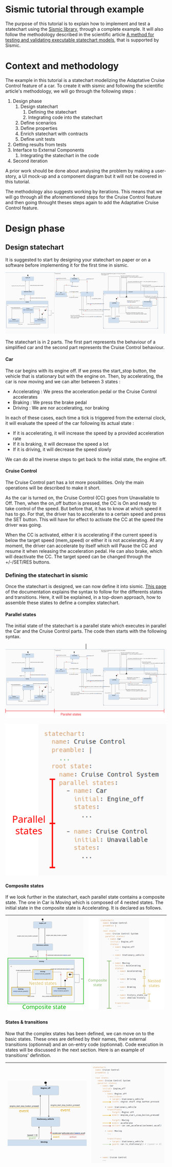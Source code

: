 # Sismic tutorial through example

The purpose of this tutorial is to explain how to implement and test a statechart using the [Sismic library](https://github.com/AlexandreDecan/sismic), through a complete example. It will also follow the methodology described in the scientific article [A method for testing and validating executable statechart models](https://doi.org/10.1007/s10270-018-0676-3), that is supported by Sismic.

# Context and methodology

The example in this tutorial is a statechart modelizing the Adaptative Cruise Control feature of a car. To create it with sismic and following the scientific article's methodology, we will go through the following steps :

1. Design phase
   1. Design statechart
      1. Defining the statechart
      2. Integrating code into the statechart
   2. Define scenarios
   3. Define properties
   4. Enrich statechart with contracts
   5. Define unit tests 
2. Getting results from tests
3. Interface to External Components
   1. Integrating the statechart in the code
4. Second iteration

A prior work should be done about analysing the problem by making a user-story, a UI mock-up and a component diagram but it will not be covered in this tutorial.

The methodology also suggests working by iterations. This means that we will go through all the aforementioned steps for the Cruise Control feature and then going throught theses steps again to add the Adaptative Cruise Control feature.

# Design phase

## Design statechart

It is suggested to start by designing your statechart on paper or on a software before implementing it for the first time in sismic.

<p align="center"> 
   <img src="Cruise_Control/Define_statechart/Statechart.png">
</p>

The statechart is in 2 parts. The first part represents the behaviour of a simplified car and the second part represents the Cruise Control behaviour.

#### Car

The car begins with its engine off. If we press the start_stop button, the vehicle that is stationary but with the engine on. Then, by accelerating, the car is now moving and we can alter between 3 states :
- Accelerating : We press the acceleration pedal or the Cruise Control accelerates
- Braking : We press the brake pedal
- Driving : We are nor accelerating, nor braking

In each of these cases, each time a tick is triggered from the external clock, it will evaluate the speed of the car following its actual state :

- If it is accelerating, it will increase the speed by a provided acceleration rate
- If it is braking, it will decrease the speed a lot
- If it is driving, it will decrease the speed slowly

We can do all the inverse steps to get back to the initial state, the engine off.

#### Cruise Control

The Cruise Control part has a lot more possibilities. Only the main operations will be described to make it short.

As the car is turned on, the Cruise Control (CC) goes from Unavailable to Off. Then, when the on_off button is pressed, the CC is On and ready to take control of the speed. But before that, it has to know at which speed it has to go. For that, the driver has to accelerate to a certain speed and press the SET button. This will have for effect to activate the CC at the speed the driver was going.

When the CC is activated, either it is accelerating if the current speed is below the target speed (mem_speed) or either it is not accelerating. At any moment, the driver can accelerate by itself which will Pause the CC and resume it when releasing the acceleration pedal. He can also brake, which will deactivate the CC. The target speed can be changed through the +/-/SET/RES buttons.

### Defining the statechart in sismic

Once the statechart is designed, we can now define it into sismic. [This page](https://sismic.readthedocs.io/en/latest/format.html) of the documentation explains the syntax to follow for the differents states and transitions. Here, it will be explained, in a top-down approach, how to assemble these states to define a complex statechart.

#### Parallel states

The initial state of the statechart is a parallel state which executes in parallel the Car and the Cruise Control parts. The code then starts with the following syntax. 

<p align="center">
| <img src="figures/parallel-states-statechart.png">
<br></br>
<img src="figures/parallel-states-yaml.png">
</p>


#### Composite states

If we look further in the statechart, each parallel state contains a composite state. The one in Car is Moving which is composed of 4 nested states. The initial state in the composite state is Accelerating. It is declared as follows.

| <img src="figures/car-composite-states.png"> | <img src="figures/car-composite-states-yaml.png"> |
|----------------------------------------------|----------------------------------------------------|

#### States & transitions

Now that the complex states has been defined, we can move on to the basic states. These ones are defined by their names, their external transitions (optionnal) and an on-entry code (optionnal). Code execution in states will be discussed in the next section. Here is an example of transitions' definition.

| <img src="figures/transition.png"> | <img src="figures/transitions-yaml.png"> |
|------------------------------------|-------------------------------------------|
